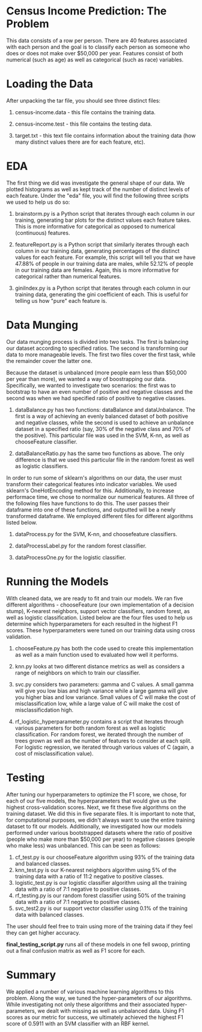 # Census Income Prediction: The Problem

This data consists of a row per person. There are 40 features associated with each person and the goal is to classify each person as someone who does or does not make over $50,000 per year. Features consist of both numerical (such as age) as well as categorical (such as race) variables.

# Loading the Data

After unpacking the tar file, you should see three distinct files:

 1. census-income.data - this file contains the training data.
 
 2. census-income.test - this file contains the testing data.
 
 3. target.txt - this text file contains information about the training data (how many distinct values there are for each feature, etc).

# EDA

The first thing we did was investigate the general shape of our data. We plotted histograms as well as kept track of the number of distinct levels of each feature. Under the "eda" file, you will find the following three scripts we used to help us do so:

 1. brainstorm.py is a Python script that iterates through each column in our training, generating bar plots for the distinct values each feature takes. This is more informative for categorical as opposed to numerical (continuous) features.

 2. featureReport.py is a Python script that similarly iterates through each column in our training data, generating percentages of the distinct values for each feature. For example, this script will tell you that we have 47.88% of people in our training data are males, while 52.12% of people in our training data are females. Again, this is more informative for categorical rather than numerical features.

 3. giniIndex.py is a Python script that iterates through each column in our training data, generating the gini coefficient of each. This is useful for telling us how "pure" each feature is.

# Data Munging

Our data munging process is divided into two tasks. The first is balancing our dataset according to specified ratios. The second is transforming our data to more manageable levels. The first two files cover the first task, while the remainder cover the latter one.

Because the dataset is unbalanced (more people earn less than $50,000 per year than more), we wanted a way of boostrapping our data. Specifically, we wanted to investigate two scenarios: the first was to bootstrap to have an even number of positive and negative classes and the second was when we had specified ratio of positive to negative classes.

 1. dataBalance.py has two functions: dataBalance and dataUnbalance. The first is a way of achieving an evenly balanced dataset of both positive and negative classes, while the second is used to achieve an unbalance dataset in a specified ratio (say, 30% of the negative class and 70% of the positive). This particular file was used in the SVM, K-nn, as well as chooseFeature classifier.
 
 2. dataBalanceRatio.py has the same two functions as above. The only difference is that we used this particular file in the random forest as well as logistic classifiers.

In order to run some of sklearn's algorithms on our data, the user must transform their categorical features into indicator variables. We used sklearn's OneHotEncoding method for this. Additionally, to increase performace time, we chose to normalize our numerical features. All three of the following files have functions to do this. The user passes their dataframe into one of these functions, and outputted will be a newly transformed dataframe. We employed different files for different algorithms listed below.

 1. dataProcess.py for the SVM, K-nn, and choosefeature classifiers.
 
 2. dataProcessLabel.py for the random forest classifier.
 
 3. dataProcessOne.py for the logistic classifier.

# Running the Models

With cleaned data, we are ready to fit and train our models. We ran five different algorithms - chooseFeature (our own implementation of a decision stump), K-nearest neighbors, support vector classifiers, random forest, as well as logistic classification. Listed below are the four files used to help us determine which hyperparameters for each resulted in the highest F1 scores. These hyperparameters were tuned on our training data using cross validation.

 1. chooseFeature.py has both the code used to create this implementation as well as a main function used to evaluated how well it performs.
 
 2. knn.py looks at two different distance metrics as well as considers a range of neighbors on which to train our classifier.
 
 3. svc.py considers two parameters: gamma and C values. A small gamma will give you low bias and high variance while a large gamma will give you higher bias and low variance. Small values of C will make the cost of misclassification low, while a large value of C will make the cost of misclassificdation high.
 
 4. rf_logistic_hyperparameter.py contains a script that iterates through various parameters for both random forest as well as logistic classification. For random forest, we iterated through the number of trees grown as well as the number of features to consider at each split. For logistic regression, we iterated through various values of C (again, a cost of misclassification value).

# Testing

After tuning our hyperparameters to optimize the F1 score, we chose, for each of our five models, the hyperparameters that would give us the highest cross-validation scores. Next, we fit these five algorithms on the training dataset. We did this in five separate files. It is important to note that, for computational purposes, we didn't always want to use the entire training dataset to fit our models. Additionally, we investigated how our models performed under various bootstrapped datasets where the ratio of positive (people who make more than $50,000 per year) to negative classes (people who make less) was unbalanced. This can be seen as follows: 

 1. cf_test.py is our chooseFeature algorithm using 93% of the training data and balanced classes.
 2. knn_test.py is our K-nearest neighbors algorithm using 5% of the training data with a ratio of 11:2 negative to positive classes.
 3. logistic_test.py is our logistic classifier algorithm using all the training data with a ratio of 7:1 negative to positive classes.
 4. rf_testing.py is our random forest classifier using 50% of the training data with a ratio of 7:1 negative to positive classes.
 5. svc_test2.py is our support vector classifier using 0.1% of the training data with balanced classes.

The user should feel free to train using more of the training data if they feel they can get higher accuracy.

**final_testing_script.py** runs all of these models in one fell swoop, printing out a final confusion matrix as well as F1 score for each.

# Summary

We applied a number of various machine learning algorithms to this problem. Along the way, we tuned the hyper-parameters of our algorithms. While investigating not only these algorithms and their associated hyper-parameters, we dealt with missing as well as unbalanced data. Using F1 scores as our metric for success, we ultimately achieved the highest F1 score of 0.5911 with an SVM classifier with an RBF kernel.
